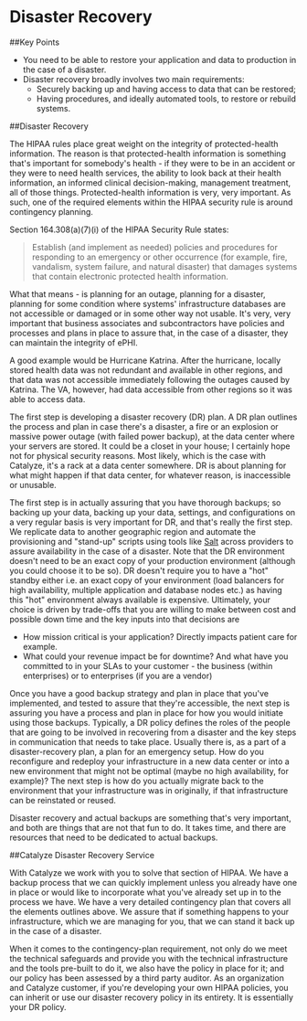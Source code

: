 # Disaster Recovery

##Key Points

* You need to be able to restore your application and data to production in the case of a disaster.
* Disaster recovery broadly involves two main requirements:
  * Securely backing up and having access to data that can be restored;
  * Having procedures, and ideally automated tools, to restore or rebuild systems.

##Disaster Recovery

The HIPAA rules place great weight on the integrity of protected-health information. The reason is that protected-health information is something that's important for somebody's health - if they were to be in an accident or they were to need health services, the ability to look back at their health information, an informed clinical decision-making, management treatment, all of those things. Protected-health information is very, very important. As such, one of the required elements within the HIPAA security rule is around contingency planning.

Section 164.308(a)(7)(i) of the HIPAA Security Rule states:

> Establish (and implement as needed) policies and procedures for responding to an emergency or other occurrence (for example, fire, vandalism, system failure, and natural disaster) that damages systems that contain electronic protected health information.

What that means - is planning for an outage, planning for a disaster, planning for some condition where systems' infrastructure databases are not accessible or damaged or in some other way not usable. It's very, very important that business associates and subcontractors have policies and processes and plans in place to assure that, in the case of a disaster, they can maintain the integrity of ePHI.

A good example would be Hurricane Katrina. After the hurricane, locally stored health data was not redundant and available in other regions, and that data was not accessible immediately following the outages caused by Katrina. The VA, however, had data accessible from other regions so it was able to access data.

The first step is developing a disaster recovery (DR) plan. A DR plan outlines the process and plan in case  there's a disaster, a fire or an explosion or massive power outage (with failed power backup), at the data center where your servers are stored. It could be a closet in your house; I certainly hope not for physical security reasons. Most likely, which is the case with Catalyze, it's a rack at a data center somewhere. DR is about planning for what might happen if that data center, for whatever reason, is inaccessible or unusable.

The first step is in actually assuring that you have thorough backups; so backing up your data, backing up your data, settings, and configurations on a very regular basis is very important for DR, and that's really the first step. We replicate data to another geographic region  and automate the provisioning and "stand-up" scripts using tools like [Salt](http://www.saltstack.com/) across providers to assure availability in the case of a disaster. Note that the DR environment doesn't need to be an exact copy of your production environment (although you could choose it to be so). DR doesn't require you to have a "hot" standby either i.e. an exact copy of your environment (load balancers for high availability, multiple application and database nodes etc.) as having this "hot" environment always available is expensive. Ultimately, your choice is driven by trade-offs that you are willing to make between cost and possible down time and the key inputs into that decisions are

- How mission critical is your application? Directly impacts patient care for example.
- What could your revenue impact be for downtime? And what have you committed to in your SLAs to your customer - the business (within enterprises) or to enterprises (if you are a vendor)

Once you have a good backup strategy and plan in place that you've implemented, and tested to assure that they're accessible, the next step is assuring you have a process and plan in place for how you would initiate using those backups. Typically, a DR policy defines the roles of the people that are going to be involved in recovering from a disaster and the key steps in communication that needs to take place. Usually there is, as a part of a disaster-recovery plan, a plan for an emergency setup. How do you reconfigure and redeploy your infrastructure in a new data center or into a new environment that might not be optimal (maybe no high availability, for example)? The next step is how do you actually migrate back to the environment that your infrastructure was in originally, if that infrastructure can be reinstated or reused.

Disaster recovery and actual backups are something that's very important, and both are things that are not that fun to do. It takes time, and there are resources that need to be dedicated to actual backups.

##Catalyze Disaster Recovery Service

With Catalyze we work with you to solve that section of HIPAA. We have a backup process that we can quickly implement unless you already have one in place or would like to incorporate what you've already set up in to the process we have.  We have a very detailed contingency plan that covers all the elements outlines above. We assure that if something happens to your infrastructure, which we are managing for you, that we can stand it back up in the case of a disaster.

When it comes to the contingency-plan requirement, not only do we meet the technical safeguards and provide you with the technical infrastructure and the tools pre-built to do it, we also have the policy in place for it; and our policy has been assessed by a third party auditor. As an organization and Catalyze customer, if you're developing your own HIPAA policies, you can inherit or use our disaster recovery policy in its entirety. It is essentially your DR policy.
